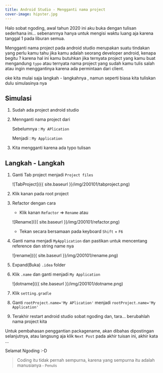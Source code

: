 ```yaml
---
title: Android Studio - Mengganti nama project 
cover-image: hipster.jpg
---
```


Halo sobat ngoding, awal tahun 2020 ini aku buka dengan tulisan sederhana ini... sebenanrnya hanya untuk mengisi waktu luang aja karena tanggal 1 pada liburan semua.
<!--more-->
Mengganti nama project pada android studio merupakan suatu tindakan yang perlu kamu tahu jika kamu adalah seorang developer android, kenapa begitu ? karena hal ini kamu butuhkan jika ternyata project yang kamu buat mengandung `typo` atau ternyata nama project yang sudah kamu tulis salah atau ingin menggantinya karena ada permintaan dari client. 

oke kita mulai saja langkah - langkahnya , namun seperti biasa kita tuliskan dulu simulasinya nya

## Simulasi ##

1. Sudah ada project android studio
   
2. Mennganti nama project dari 
   
   Sebelumnya : `My APlication`

   Menjadi : `My Application`

3. Kita mengganti karena ada typo tulisan


##  Langkah - Langkah ##

1. Ganti Tab project menjadi `Project files`

    ![TabProject]({{ site.baseurl }}/img/200101/tabproject.png)
   
2. Klik kanan pada root project

3. Refactor dengan cara
   
   - Klik kanan `Refactor` => `Rename` atau
        
    ![Rename]({{ site.baseurl }}/img/200101/refactor.png)
  
   - Tekan secara bersamaan pada keyboard `Shift` + `F6`
  
4. Ganti nama menjadi `MyApplication` dan pastikan untuk mencentang reference dan string name nya 
   

    ![rename]({{ site.baseurl }}/img/200101/rename.png)

5. Expand(Buka) `.idea` folder

6. Klik `.name` dan ganti menjadi `My Application`

    ![dotname]({{ site.baseurl }}/img/200101/dotname.png)

7. Klik `setting.gradle` 
   
8. Ganti `rootProject.name='My APlication'` menjadi `rootProject.name='My Application'`

9.  Terakhir restart android studio sobat ngoding dan, tara... berubahlah nama project kita


Untuk pembahasan penggantian packagename, akan dibahas dipostingan selanjutnya, atau langsung aja klik `Next Post` pada akhir tuisan ini, akhir kata ...

Selamat Ngoding :-D


>Coding itu tidak pernah sempurna, karena yang sempurna itu adalah manusianya<small> - Penulis</small>